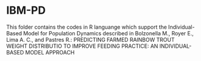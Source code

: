 # IBM-PD
This folder contains the codes in R languange which support the Individual-Based Model for Population Dynamics described in Bolzonella M., Royer E., Lima A. C., and Pastres R.: PREDICTING FARMED RAINBOW TROUT WEIGHT DISTRIBUTIO TO IMPROVE FEEDING PRACTICE: AN INDIVIDUAL-BASED MODEL APPROACH
